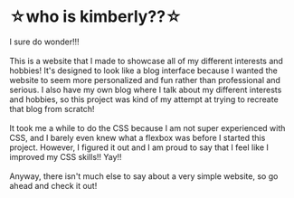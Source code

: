 <h1>☆who is kimberly??☆</h1>
I sure do wonder!!!
<br>
<br>
This is a website that I made to showcase all of my different interests and hobbies! It's designed to look like a blog interface because I wanted the website to seem more personalized and fun rather than professional and serious. I also have my own blog where I talk about my different interests and hobbies, so this project was kind of my attempt at trying to recreate that blog from scratch!
<br>
<br>
It took me a while to do the CSS because I am not super experienced with CSS, and I barely even knew what a flexbox was before I started this project. However, I figured it out and I am proud to say that I feel like I improved my CSS skills!! Yay!!
<br>
<br>
Anyway, there isn't much else to say about a very simple website, so go ahead and check it out!
